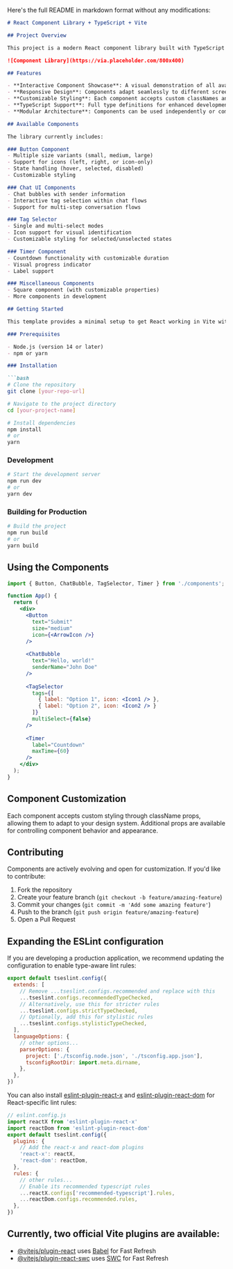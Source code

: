 Here's the full README in markdown format without any modifications:

```markdown
# React Component Library + TypeScript + Vite

## Project Overview

This project is a modern React component library built with TypeScript and Vite. It showcases a collection of reusable UI components designed with modularity and customization in mind. The library features a variety of interactive components including buttons, chat interfaces, tag selectors, and timers.

![Component Library](https://via.placeholder.com/800x400)

## Features

- **Interactive Component Showcase**: A visual demonstration of all available components
- **Responsive Design**: Components adapt seamlessly to different screen sizes
- **Customizable Styling**: Each component accepts custom classNames and style props
- **TypeScript Support**: Full type definitions for enhanced development experience
- **Modular Architecture**: Components can be used independently or combined to create complex UIs

## Available Components

The library currently includes:

### Button Component
- Multiple size variants (small, medium, large)
- Support for icons (left, right, or icon-only)
- State handling (hover, selected, disabled)
- Customizable styling

### Chat UI Components
- Chat bubbles with sender information
- Interactive tag selection within chat flows
- Support for multi-step conversation flows

### Tag Selector
- Single and multi-select modes
- Icon support for visual identification
- Customizable styling for selected/unselected states

### Timer Component
- Countdown functionality with customizable duration
- Visual progress indicator
- Label support

### Miscellaneous Components
- Square component (with customizable properties)
- More components in development

## Getting Started

This template provides a minimal setup to get React working in Vite with HMR and some ESLint rules.

### Prerequisites

- Node.js (version 14 or later)
- npm or yarn

### Installation

```bash
# Clone the repository
git clone [your-repo-url]

# Navigate to the project directory
cd [your-project-name]

# Install dependencies
npm install
# or
yarn
```

### Development

```bash
# Start the development server
npm run dev
# or
yarn dev
```

### Building for Production

```bash
# Build the project
npm run build
# or
yarn build
```

## Using the Components

```jsx
import { Button, ChatBubble, TagSelector, Timer } from './components';

function App() {
  return (
    <div>
      <Button 
        text="Submit" 
        size="medium" 
        icon={<ArrowIcon />} 
      />
      
      <ChatBubble 
        text="Hello, world!" 
        senderName="John Doe" 
      />
      
      <TagSelector 
        tags={[
          { label: "Option 1", icon: <Icon1 /> },
          { label: "Option 2", icon: <Icon2 /> }
        ]}
        multiSelect={false}
      />
      
      <Timer 
        label="Countdown" 
        maxTime={60} 
      />
    </div>
  );
}
```

## Component Customization

Each component accepts custom styling through className props, allowing them to adapt to your design system. Additional props are available for controlling component behavior and appearance.

## Contributing

Components are actively evolving and open for customization. If you'd like to contribute:

1. Fork the repository
2. Create your feature branch (`git checkout -b feature/amazing-feature`)
3. Commit your changes (`git commit -m 'Add some amazing feature'`)
4. Push to the branch (`git push origin feature/amazing-feature`)
5. Open a Pull Request

## Expanding the ESLint configuration

If you are developing a production application, we recommend updating the configuration to enable type-aware lint rules:

```js
export default tseslint.config({
  extends: [
    // Remove ...tseslint.configs.recommended and replace with this
    ...tseslint.configs.recommendedTypeChecked,
    // Alternatively, use this for stricter rules
    ...tseslint.configs.strictTypeChecked,
    // Optionally, add this for stylistic rules
    ...tseslint.configs.stylisticTypeChecked,
  ],
  languageOptions: {
    // other options...
    parserOptions: {
      project: ['./tsconfig.node.json', './tsconfig.app.json'],
      tsconfigRootDir: import.meta.dirname,
    },
  },
})
```

You can also install [eslint-plugin-react-x](https://github.com/Rel1cx/eslint-react/tree/main/packages/plugins/eslint-plugin-react-x) and [eslint-plugin-react-dom](https://github.com/Rel1cx/eslint-react/tree/main/packages/plugins/eslint-plugin-react-dom) for React-specific lint rules:

```js
// eslint.config.js
import reactX from 'eslint-plugin-react-x'
import reactDom from 'eslint-plugin-react-dom'
export default tseslint.config({
  plugins: {
    // Add the react-x and react-dom plugins
    'react-x': reactX,
    'react-dom': reactDom,
  },
  rules: {
    // other rules...
    // Enable its recommended typescript rules
    ...reactX.configs['recommended-typescript'].rules,
    ...reactDom.configs.recommended.rules,
  },
})
```

## Currently, two official Vite plugins are available:
- [@vitejs/plugin-react](https://github.com/vitejs/vite-plugin-react/blob/main/packages/plugin-react/README.md) uses [Babel](https://babeljs.io/) for Fast Refresh
- [@vitejs/plugin-react-swc](https://github.com/vitejs/vite-plugin-react-swc) uses [SWC](https://swc.rs/) for Fast Refresh
```
